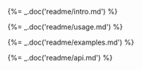 
{%= _.doc('readme/intro.md') %}

{%= _.doc('readme/usage.md') %}

{%= _.doc('readme/examples.md') %}

{%= _.doc('readme/api.md') %}
